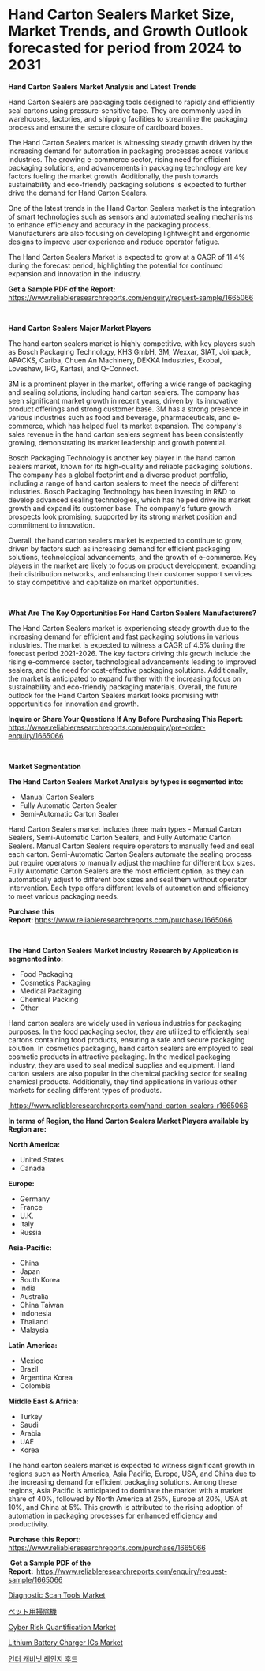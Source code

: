 <p><h1>Hand Carton Sealers Market Size, Market Trends, and Growth Outlook forecasted for period from 2024 to 2031</h1></p><p><strong>Hand Carton Sealers Market Analysis and Latest Trends</strong></p>
<p><p>Hand Carton Sealers are packaging tools designed to rapidly and efficiently seal cartons using pressure-sensitive tape. They are commonly used in warehouses, factories, and shipping facilities to streamline the packaging process and ensure the secure closure of cardboard boxes.</p><p>The Hand Carton Sealers market is witnessing steady growth driven by the increasing demand for automation in packaging processes across various industries. The growing e-commerce sector, rising need for efficient packaging solutions, and advancements in packaging technology are key factors fueling the market growth. Additionally, the push towards sustainability and eco-friendly packaging solutions is expected to further drive the demand for Hand Carton Sealers.</p><p>One of the latest trends in the Hand Carton Sealers market is the integration of smart technologies such as sensors and automated sealing mechanisms to enhance efficiency and accuracy in the packaging process. Manufacturers are also focusing on developing lightweight and ergonomic designs to improve user experience and reduce operator fatigue.</p><p>The Hand Carton Sealers Market is expected to grow at a CAGR of 11.4% during the forecast period, highlighting the potential for continued expansion and innovation in the industry.</p></p>
<p><strong>Get a Sample PDF of the Report:&nbsp;</strong> <a href="https://www.reliableresearchreports.com/enquiry/request-sample/1665066">https://www.reliableresearchreports.com/enquiry/request-sample/1665066</a></p>
<p>&nbsp;</p>
<p><strong>Hand Carton Sealers Major Market Players</strong></p>
<p><p>The hand carton sealers market is highly competitive, with key players such as Bosch Packaging Technology, KHS GmbH, 3M, Wexxar, SIAT, Joinpack, APACKS, Cariba, Chuen An Machinery, DEKKA Industries, Ekobal, Loveshaw, IPG, Kartasi, and Q-Connect. </p><p>3M is a prominent player in the market, offering a wide range of packaging and sealing solutions, including hand carton sealers. The company has seen significant market growth in recent years, driven by its innovative product offerings and strong customer base. 3M has a strong presence in various industries such as food and beverage, pharmaceuticals, and e-commerce, which has helped fuel its market expansion. The company's sales revenue in the hand carton sealers segment has been consistently growing, demonstrating its market leadership and growth potential.</p><p>Bosch Packaging Technology is another key player in the hand carton sealers market, known for its high-quality and reliable packaging solutions. The company has a global footprint and a diverse product portfolio, including a range of hand carton sealers to meet the needs of different industries. Bosch Packaging Technology has been investing in R&D to develop advanced sealing technologies, which has helped drive its market growth and expand its customer base. The company's future growth prospects look promising, supported by its strong market position and commitment to innovation.</p><p>Overall, the hand carton sealers market is expected to continue to grow, driven by factors such as increasing demand for efficient packaging solutions, technological advancements, and the growth of e-commerce. Key players in the market are likely to focus on product development, expanding their distribution networks, and enhancing their customer support services to stay competitive and capitalize on market opportunities.</p></p>
<p>&nbsp;</p>
<p><strong>What Are The Key Opportunities For Hand Carton Sealers Manufacturers?</strong></p>
<p><p>The Hand Carton Sealers market is experiencing steady growth due to the increasing demand for efficient and fast packaging solutions in various industries. The market is expected to witness a CAGR of 4.5% during the forecast period 2021-2026. The key factors driving this growth include the rising e-commerce sector, technological advancements leading to improved sealers, and the need for cost-effective packaging solutions. Additionally, the market is anticipated to expand further with the increasing focus on sustainability and eco-friendly packaging materials. Overall, the future outlook for the Hand Carton Sealers market looks promising with opportunities for innovation and growth.</p></p>
<p><strong>Inquire or Share Your Questions If Any Before Purchasing This Report:</strong> <a href="https://www.reliableresearchreports.com/enquiry/pre-order-enquiry/1665066">https://www.reliableresearchreports.com/enquiry/pre-order-enquiry/1665066</a></p>
<p>&nbsp;</p>
<p><strong>Market Segmentation</strong></p>
<p><strong>The Hand Carton Sealers Market Analysis by types is segmented into:</strong></p>
<p><ul><li>Manual Carton Sealers</li><li>Fully Automatic Carton Sealer</li><li>Semi-Automatic Carton Sealer</li></ul></p>
<p><p>Hand Carton Sealers market includes three main types - Manual Carton Sealers, Semi-Automatic Carton Sealers, and Fully Automatic Carton Sealers. Manual Carton Sealers require operators to manually feed and seal each carton. Semi-Automatic Carton Sealers automate the sealing process but require operators to manually adjust the machine for different box sizes. Fully Automatic Carton Sealers are the most efficient option, as they can automatically adjust to different box sizes and seal them without operator intervention. Each type offers different levels of automation and efficiency to meet various packaging needs.</p></p>
<p><strong>Purchase this Report:&nbsp;</strong><a href="https://www.reliableresearchreports.com/purchase/1665066">https://www.reliableresearchreports.com/purchase/1665066</a></p>
<p>&nbsp;</p>
<p><strong>The Hand Carton Sealers Market Industry Research by Application is segmented into:</strong></p>
<p><ul><li>Food Packaging</li><li>Cosmetics Packaging</li><li>Medical Packaging</li><li>Chemical Packing</li><li>Other</li></ul></p>
<p><p>Hand carton sealers are widely used in various industries for packaging purposes. In the food packaging sector, they are utilized to efficiently seal cartons containing food products, ensuring a safe and secure packaging solution. In cosmetics packaging, hand carton sealers are employed to seal cosmetic products in attractive packaging. In the medical packaging industry, they are used to seal medical supplies and equipment. Hand carton sealers are also popular in the chemical packing sector for sealing chemical products. Additionally, they find applications in various other markets for sealing different types of products.</p></p>
<p><a href="https://www.reliableresearchreports.com/hand-carton-sealers-r1665066">&nbsp;https://www.reliableresearchreports.com/hand-carton-sealers-r1665066</a></p>
<p><strong>In terms of Region, the Hand Carton Sealers Market Players available by Region are:</strong></p>
<p>
    <p> <strong> North America: </strong>
        <ul>
            <li>United States</li>
            <li>Canada</li>
        </ul>
        </p> 
    <p> <strong> Europe: </strong>
        <ul>
            <li>Germany</li>
            <li>France</li>
            <li>U.K.</li>
            <li>Italy</li>
            <li>Russia</li>
        </ul>
        </p> 
    <p> <strong> Asia-Pacific: </strong>
        <ul>
            <li>China</li>
            <li>Japan</li>
            <li>South Korea</li>
            <li>India</li>
            <li>Australia</li>
            <li>China Taiwan</li>
            <li>Indonesia</li>
            <li>Thailand</li>
            <li>Malaysia</li>
        </ul>
        </p> 
    <p> <strong> Latin America: </strong>
        <ul>
            <li>Mexico</li>
            <li>Brazil</li>
            <li>Argentina Korea</li>
            <li>Colombia</li>
        </ul>
        </p> 
    <p> <strong> Middle East & Africa: </strong>
        <ul>
            <li>Turkey</li>
            <li>Saudi</li>
            <li>Arabia</li>
            <li>UAE</li>
            <li>Korea</li>
        </ul>
    </p>
    </p>
<p><p>The hand carton sealers market is expected to witness significant growth in regions such as North America, Asia Pacific, Europe, USA, and China due to the increasing demand for efficient packaging solutions. Among these regions, Asia Pacific is anticipated to dominate the market with a market share of 40%, followed by North America at 25%, Europe at 20%, USA at 10%, and China at 5%. This growth is attributed to the rising adoption of automation in packaging processes for enhanced efficiency and productivity.</p></p>
<p><strong>Purchase this Report: </strong><a href="https://www.reliableresearchreports.com/purchase/1665066">https://www.reliableresearchreports.com/purchase/1665066</a></p>
<p>&nbsp;<strong>Get a Sample PDF of the Report:&nbsp;&nbsp;</strong><a href="https://www.reliableresearchreports.com/enquiry/request-sample/1665066">https://www.reliableresearchreports.com/enquiry/request-sample/1665066</a></p>
<p><strong></strong></p>
<p><p><a href="https://www.linkedin.com/pulse/diagnostic-scan-tools-market-exploring-share-trends-e1smf">Diagnostic Scan Tools Market</a></p><p><a href="https://medium.com/@slbola/%E3%83%9A%E3%83%83%E3%83%88%E7%94%A8%E6%8E%83%E9%99%A4%E6%A9%9F%E5%B8%82%E5%A0%B4%E3%81%AE%E3%83%A1%E3%83%88%E3%83%AA%E3%83%83%E3%82%AF%E3%82%B9%E3%82%92%E8%A7%A3%E8%AA%AD%E3%81%99%E3%82%8B-%E5%B8%82%E5%A0%B4%E3%82%B7%E3%82%A7%E3%82%A2-%E3%83%88%E3%83%AC%E3%83%B3%E3%83%89-%E6%88%90%E9%95%B7%E3%83%91%E3%82%BF%E3%83%BC%E3%83%B3-a94a00f1e5d6">ペット用掃除機</a></p><p><a href="https://medium.com/@williambatz1907/cyber-risk-quantification-market-comprehensive-assessment-by-type-application-and-geography-c274ab9057f2">Cyber Risk Quantification Market</a></p><p><a href="https://www.linkedin.com/pulse/lithium-battery-charger-ics-market-insights-cagr-trends-growth-ahb0f">Lithium Battery Charger ICs Market</a></p><p><a href="https://medium.com/@lizaheller2023/%EC%BA%90%EB%B9%84%EB%8B%9B-%ED%95%98%EB%B6%80-%EB%A0%88%EC%9D%B8%EC%A7%80-%ED%93%A8%EC%A6%88-%EC%8B%9C%EC%9E%A5-%EA%B7%9C%EB%AA%A8-%EC%97%B0%ED%8F%89%EA%B7%A0-%EC%84%B1%EC%9E%A5%EB%A5%A0-%ED%8A%B8%EB%A0%8C%EB%93%9C-2024-2030-d7fa34927b0b">언더 캐비닛 레인지 후드</a></p></p>